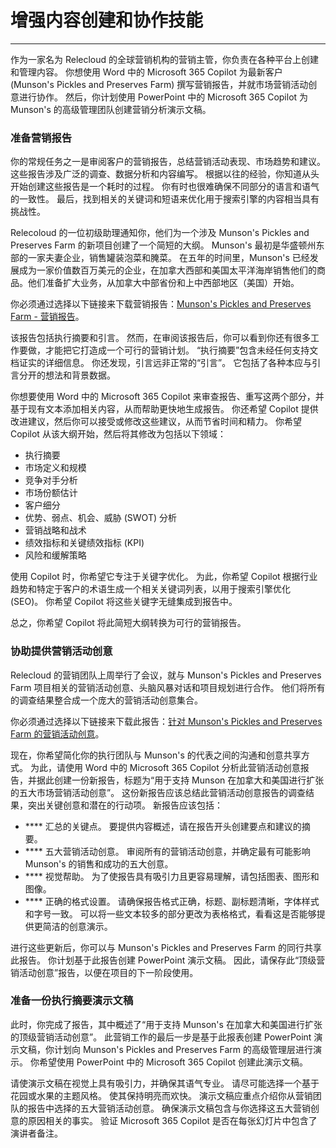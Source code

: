 # 增强内容创建和协作技能
---
作为一家名为 Relecloud 的全球营销机构的营销主管，你负责在各种平台上创建和管理内容。 你想使用 Word 中的 Microsoft 365 Copilot 为最新客户 (Munson's Pickles and Preserves Farm) 撰写营销报告，并就市场营销活动创意进行协作。 然后，你计划使用 PowerPoint 中的 Microsoft 365 Copilot 为 Munson's 的高级管理团队创建营销分析演示文稿。

### 准备营销报告

你的常规任务之一是审阅客户的营销报告，总结营销活动表现、市场趋势和建议。 这些报告涉及广泛的调查、数据分析和内容编写。 根据以往的经验，你知道从头开始创建这些报告是一个耗时的过程。 你有时也很难确保不同部分的语言和语气的一致性。 最后，找到相关的关键词和短语来优化用于搜索引擎的内容相当具有挑战性。

Relecoloud 的一位初级助理通知你，他们为一个涉及 Munson's Pickles and Preserves Farm 的新项目创建了一个简短的大纲。 Munson's 最初是华盛顿州东部的一家夫妻企业，销售罐装泡菜和腌菜。 在五年的时间里，Munson's 已经发展成为一家价值数百万美元的企业，在加拿大西部和美国太平洋海岸销售他们的商品。他们准备扩大业务，从加拿大中部省份和上中西部地区（美国）开始。

你必须通过选择以下链接来下载营销报告：[Munson's Pickles and Preserves Farm - 营销报告](https://go.microsoft.com/fwlink/?linkid=2268063)。

该报告包括执行摘要和引言。 然而，在审阅该报告后，你可以看到你还有很多工作要做，才能把它打造成一个可行的营销计划。 “执行摘要”包含未经任何支持文档证实的详细信息。 你还发现，引言远非正常的“引言”。 它包括了各种本应与引言分开的想法和背景数据。

你想要使用 Word 中的 Microsoft 365 Copilot 来审查报告、重写这两个部分，并基于现有文本添加相关内容，从而帮助更快地生成报告。 你还希望 Copilot 提供改进建议，然后你可以接受或修改这些建议，从而节省时间和精力。 你希望 Copilot 从该大纲开始，然后将其修改为包括以下领域：

 -  执行摘要
 -  市场定义和规模
 -  竞争对手分析
 -  市场份额估计
 -  客户细分
 -  优势、弱点、机会、威胁 (SWOT) 分析
 -  营销战略和战术
 -  绩效指标和关键绩效指标 (KPI)
 -  风险和缓解策略

使用 Copilot 时，你希望它专注于关键字优化。 为此，你希望 Copilot 根据行业趋势和特定于客户的术语生成一个相关关键词列表，以用于搜索引擎优化 (SEO)。 你希望 Copilot 将这些关键字无缝集成到报告中。

总之，你希望 Copilot 将此简短大纲转换为可行的营销报告。

### 协助提供营销活动创意

Relecloud 的营销团队上周举行了会议，就与 Munson's Pickles and Preserves Farm 项目相关的营销活动创意、头脑风暴对话和项目规划进行合作。 他们将所有的调查结果整合成一个庞大的营销活动创意集合。

你必须通过选择以下链接来下载此报告：[针对 Munson's Pickles and Preserves Farm 的营销活动创意](https://go.microsoft.com/fwlink/?linkid=2268691)。

现在，你希望简化你的执行团队与 Munson's 的代表之间的沟通和创意共享方式。 为此，请使用 Word 中的 Microsoft 365 Copilot 分析此营销活动创意报告，并据此创建一份新报告，标题为“用于支持 Munson 在加拿大和美国进行扩张的五大市场营销活动创意”。 这份新报告应该总结此营销活动创意报告的调查结果，突出关键创意和潜在的行动项。 新报告应该包括：

 -  **** 汇总的关键点。 要提供内容概述，请在报告开头创建要点和建议的摘要。
 -  **** 五大营销活动创意。 审阅所有的营销活动创意，并确定最有可能影响 Munson's 的销售和成功的五大创意。
 -  **** 视觉帮助。 为了使报告具有吸引力且更容易理解，请包括图表、图形和图像。
 -  **** 正确的格式设置。 请确保报告格式正确，标题、副标题清晰，字体样式和字号一致。 可以将一些文本较多的部分更改为表格格式，看看这是否能够提供更简洁的创意演示。

进行这些更新后，你可以与 Munson's Pickles and Preserves Farm 的同行共享此报告。 你计划基于此报告创建 PowerPoint 演示文稿。 因此，请保存此“顶级营销活动创意”报告，以便在项目的下一阶段使用。

### 准备一份执行摘要演示文稿

此时，你完成了报告，其中概述了“用于支持 Munson's 在加拿大和美国进行扩张的顶级营销活动创意”。 此营销工作的最后一步是基于此报表创建 PowerPoint 演示文稿，你计划向 Munson's Pickles and Preserves Farm 的高级管理层进行演示。 你希望使用 PowerPoint 中的 Microsoft 365 Copilot 创建此演示文稿。

请使演示文稿在视觉上具有吸引力，并确保其语气专业。 请尽可能选择一个基于花园或水果的主题风格。 使其保持明亮而欢快。 演示文稿应重点介绍你从营销团队的报告中选择的五大营销活动创意。 确保演示文稿包含与你选择这五大营销创意的原因相关的事实。 验证 Microsoft 365 Copilot 是否在每张幻灯片中包含了演讲者备注。
